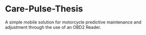 # Care-Pulse-Thesis
A simple mobile solution for motorcycle predictive maintenance and adjustment through the use of an OBD2 Reader.
